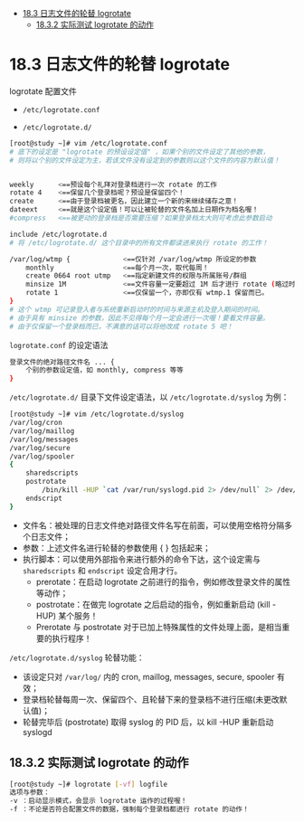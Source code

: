 <!-- TOC -->

- [18.3 日志文件的轮替 logrotate](#183-日志文件的轮替-logrotate)
    - [18.3.2 实际测试 logrotate 的动作](#1832-实际测试-logrotate-的动作)

<!-- /TOC -->

# 18.3 日志文件的轮替 logrotate

logrotate 配置文件

* `/etc/logrotate.conf`

* `/etc/logrotate.d/`

```bash
[root@study ~]# vim /etc/logrotate.conf
# 底下的设定是 "logrotate 的预设设定值" ，如果个别的文件设定了其他的参数，
# 则将以个别的文件设定为主，若该文件没有设定到的参数则以这个文件的内容为默认值！


weekly      <==预设每个礼拜对登录档进行一次 rotate 的工作
rotate 4    <==保留几个登录档呢？预设是保留四个！
create      <==由于登录档被更名，因此建立一个新的来继续储存之意！
dateext     <==就是这个设定值！可以让被轮替的文件名加上日期作为档名喔！
#compress   <==被更动的登录档是否需要压缩？如果登录档太大则可考虑此参数启动

include /etc/logrotate.d
# 将 /etc/logrotate.d/ 这个目录中的所有文件都读进来执行 rotate 的工作！

/var/log/wtmp {             <==仅针对 /var/log/wtmp 所设定的参数
    monthly                 <==每个月一次，取代每周！
    create 0664 root utmp   <==指定新建文件的权限与所属账号/群组
    minsize 1M              <==文件容量一定要超过 1M 后才进行 rotate (略过时间参数)
    rotate 1                <==仅保留一个，亦即仅有 wtmp.1 保留而已。
}
# 这个 wtmp 可记录登入者与系统重新启动时的时间与来源主机及登入期间的时间。
# 由于具有 minsize 的参数，因此不见得每个月一定会进行一次喔！要看文件容量。
# 由于仅保留一个登录档而已，不满意的话可以将他改成 rotate 5 吧！
```

`logrotate.conf` 的设定语法

```bash
登录文件的绝对路径文件名 ... {
    个别的参数设定值，如 monthly, compress 等等
}
```

`/etc/logrotate.d/` 目录下文件设定语法，以 `/etc/logrotate.d/syslog` 为例：

```bash
[root@study ~]# vim /etc/logrotate.d/syslog
/var/log/cron
/var/log/maillog
/var/log/messages
/var/log/secure
/var/log/spooler
{
    sharedscripts
    postrotate
        /bin/kill -HUP `cat /var/run/syslogd.pid 2> /dev/null` 2> /dev/null || true
    endscript
}
```

* 文件名：被处理的日志文件绝对路径文件名写在前面，可以使用空格符分隔多个日志文件；
* 参数：上述文件名进行轮替的参数使用 { } 包括起来；
* 执行脚本：可以使用外部指令来进行额外的命令下达，这个设定需与 `sharedscripts` 和 `endscript` 设定合用才行。
    * prerotate：在启动 logrotate 之前进行的指令，例如修改登录文件的属性等动作；
    * postrotate：在做完 logrotate 之后启动的指令，例如重新启动 (kill -HUP) 某个服务！
    * Prerotate 与 postrotate 对于已加上特殊属性的文件处理上面，是相当重要的执行程序！

`/etc/logrotate.d/syslog` 轮替功能：

* 该设定只对 `/var/log/` 内的 cron, maillog, messages, secure, spooler 有效；
* 登录档轮替每周一次、保留四个、且轮替下来的登录档不进行压缩(未更改默认值)；
* 轮替完毕后 (postrotate) 取得 syslog 的 PID 后，以 kill -HUP 重新启动 syslogd

## 18.3.2 实际测试 logrotate 的动作

```bash
[root@study ~]# logrotate [-vf] logfile
选项与参数：
-v ：启动显示模式，会显示 logrotate 运作的过程喔！
-f ：不论是否符合配置文件的数据，强制每个登录档都进行 rotate 的动作！
```